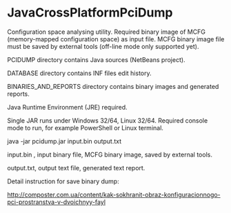 # JavaCrossPlatformPciDump
Configuration space analysing utility.
Required binary image of MCFG 
(memory-mapped configuration space)
as input file.
MCFG binary image file must be saved by external tools
(off-line mode only supported yet).

PCIDUMP directory contains Java sources (NetBeans project).

DATABASE directory contains INF files edit history.

BINARIES_AND_REPORTS directory contains binary images and generated reports.

Java Runtime Environment (JRE) required.

Single JAR runs under Windows 32/64, Linux 32/64.
Required console mode to run, for example PowerShell or Linux terminal.


java -jar pcidump.jar input.bin output.txt


input.bin , input binary file,
MCFG binary image, saved by external tools.

output.txt, output text file,
generated text report.


Detail instruction for save binary dump:

http://composter.com.ua/content/kak-sokhranit-obraz-konfiguracionnogo-pci-prostranstva-v-dvoichnyy-fayl
